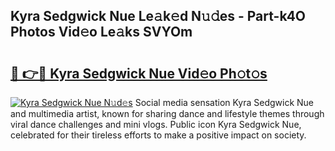 ## Kyra Sedgwick Nue Le𝚊k𝚎d N𝚞𝚍es - Part-k4O Photos Vid𝚎o Le𝚊ks SVYOm

# <h2><a href="http://fb0vhyf.evod.top/?m=Kyra+Sedgwick+Nue">🔗 👉🔴 Kyra Sedgwick Nue Vid𝚎o Ph𝚘t𝚘s</a></h2>

[![Kyra Sedgwick Nue N𝚞d𝚎s](https://i.imgur.com/8V9OHl7.gif)](http://fb0vhyf.evod.top/?m=Kyra+Sedgwick+Nue)
Social media sensation Kyra Sedgwick Nue and multimedia artist, known for sharing dance and lifestyle themes through viral dance challenges and mini vlogs. Public icon Kyra Sedgwick Nue, celebrated for their tireless efforts to make a positive impact on society. 
